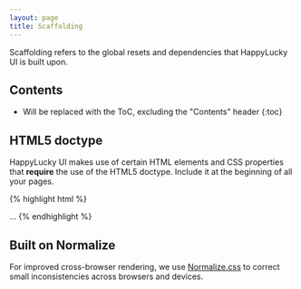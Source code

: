 ```yaml
---
layout: page
title: Scaffolding
---
```


Scaffolding refers to the global resets and dependencies that HappyLucky UI is built upon.

## Contents

* Will be replaced with the ToC, excluding the "Contents" header
{:toc}

## HTML5 doctype

HappyLucky UI makes use of certain HTML elements and CSS properties that **require** the use of the HTML5 doctype. Include it at the beginning of all your pages.

{% highlight html %}
<!DOCTYPE html>
<html lang="en">
  ...
</html>
{% endhighlight %}

<!-- ## Box-sizing

We reset `box-sizing` to `border-box` for every element in Primer. This allows us to more easily assign widths to elements that also have `padding` and `border`s. -->

## Built on Normalize

For improved cross-browser rendering, we use [Normalize.css](http://necolas.github.io/normalize.css/) to correct small inconsistencies across browsers and devices.
